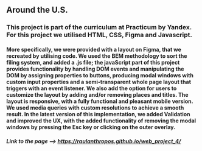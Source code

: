 ## Around the U.S.

### This project is part of the curriculum at Practicum by Yandex. For this project we utilised HTML, CSS, Figma and Javascript.

#### More specifically, we were provided with a layout on Figma, that we recreated by utilising code. We used the BEM methodology to sort the filing system, and added a .js file; the javaScript part of this project provides functionality by handling DOM events and manipulating the DOM by assigning properties to buttons, producing modal windows with custom input properties and a semi-transparent whole page layout that triggers with an event listener. We also add the option for users to customize the layout by adding and/or removing places and titles. The layout is responsive, with a fully functional and pleasant mobile version. We used media queries with custom resolutions to achieve a smooth result. In the latest version of this implementation, we added Validation and improved the UX, with the added functionality of removing the modal windows by pressing the Esc key or clicking on the outer overlay.

##### Link to the page --> https://raulanthropos.github.io/web_project_4/
